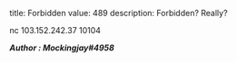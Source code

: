 title: Forbidden
value: 489
description: Forbidden? Really?

nc 103.152.242.37 10104

***Author : Mockingjay#4958***